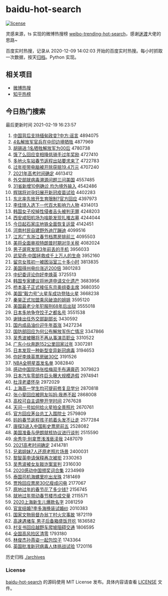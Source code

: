 # baidu-hot-search

[![license](https://img.shields.io/github/license/Arrackisarookie/baidu-hot-search)](https://github.com/Arrackisarookie/baidu-hot-search/blob/master/LICENSE)

灵感来源，ts 实现的微博热搜榜 [weibo-trending-hot-search](https://github.com/justjavac/weibo-trending-hot-search)，感谢[迷渡](https://github.com/justjavac)大佬的思路~

百度实时热搜，记录从 2020-12-09 14:02:03 开始的百度实时热搜。每小时抓取一次数据，按天[归档](./archives)。Python 实现。

## 相关项目
+ [微博热搜](https://github.com/Arrackisarookie/weibo-hot-search)
+ [知乎热榜](https://github.com/Arrackisarookie/zhihu-top-search)

## 今日热门搜索

<!-- Rank Begin -->

最后更新时间 2021-02-19 16:23:57

1. [中国背后支持缅甸政变?中方:谣言](http://www.baidu.com/baidu?cl=3&tn=SE_baiduhomet8_jmjb7mjw&rsv_dl=fyb_top&fr=top1000&wd=%D6%D0%B9%FA%B1%B3%BA%F3%D6%A7%B3%D6%C3%E5%B5%E9%D5%FE%B1%E4%3F%D6%D0%B7%BD%3A%D2%A5%D1%D4) 4894075
1. [4名解放军官兵在中印边境牺牲](http://www.baidu.com/baidu?cl=3&tn=SE_baiduhomet8_jmjb7mjw&rsv_dl=fyb_top&fr=top1000&wd=4%C3%FB%BD%E2%B7%C5%BE%FC%B9%D9%B1%F8%D4%DA%D6%D0%D3%A1%B1%DF%BE%B3%CE%FE%C9%FC) 4877969
1. [胡锡进:1名牺牲解放军为00后](http://www.baidu.com/baidu?cl=3&tn=SE_baiduhomet8_jmjb7mjw&rsv_dl=fyb_top&fr=top1000&wd=%BA%FA%CE%FD%BD%F8%3A1%C3%FB%CE%FE%C9%FC%BD%E2%B7%C5%BE%FC%CE%AA00%BA%F3) 4780738
1. [饿了么回应变相降低骑手过年奖励](http://www.baidu.com/baidu?cl=3&tn=SE_baiduhomet8_jmjb7mjw&rsv_dl=fyb_top&fr=top1000&wd=%B6%F6%C1%CB%C3%B4%BB%D8%D3%A6%B1%E4%CF%E0%BD%B5%B5%CD%C6%EF%CA%D6%B9%FD%C4%EA%BD%B1%C0%F8) 4727410
1. [多地火车站春节返程出站要求来了](http://www.baidu.com/baidu?cl=3&tn=SE_baiduhomet8_jmjb7mjw&rsv_dl=fyb_top&fr=top1000&wd=%B6%E0%B5%D8%BB%F0%B3%B5%D5%BE%B4%BA%BD%DA%B7%B5%B3%CC%B3%F6%D5%BE%D2%AA%C7%F3%C0%B4%C1%CB) 4722783
1. [过年拒带电脑被开除获赔19.4万元](http://www.baidu.com/baidu?cl=3&tn=SE_baiduhomet8_jmjb7mjw&rsv_dl=fyb_top&fr=top1000&wd=%B9%FD%C4%EA%BE%DC%B4%F8%B5%E7%C4%D4%B1%BB%BF%AA%B3%FD%BB%F1%C5%E219.4%CD%F2%D4%AA) 4707240
1. [2021年高考时间确定](http://www.baidu.com/baidu?cl=3&tn=SE_baiduhomet8_jmjb7mjw&rsv_dl=fyb_top&fr=top1000&wd=2021%C4%EA%B8%DF%BF%BC%CA%B1%BC%E4%C8%B7%B6%A8) 4613412
1. [外交部就病毒溯源问题三问美国](http://www.baidu.com/baidu?cl=3&tn=SE_baiduhomet8_jmjb7mjw&rsv_dl=fyb_top&fr=top1000&wd=%CD%E2%BD%BB%B2%BF%BE%CD%B2%A1%B6%BE%CB%DD%D4%B4%CE%CA%CC%E2%C8%FD%CE%CA%C3%C0%B9%FA) 4557485
1. [31省新增10例确诊 均为境外输入](http://www.baidu.com/baidu?cl=3&tn=SE_baiduhomet8_jmjb7mjw&rsv_dl=fyb_top&fr=top1000&wd=31%CA%A1%D0%C2%D4%F610%C0%FD%C8%B7%D5%EF%20%BE%F9%CE%AA%BE%B3%CD%E2%CA%E4%C8%EB) 4542486
1. [辉瑞将对孕妇展开新冠疫苗试验](http://www.baidu.com/baidu?cl=3&tn=SE_baiduhomet8_jmjb7mjw&rsv_dl=fyb_top&fr=top1000&wd=%BB%D4%C8%F0%BD%AB%B6%D4%D4%D0%B8%BE%D5%B9%BF%AA%D0%C2%B9%DA%D2%DF%C3%E7%CA%D4%D1%E9) 4402283
1. [东北率先放开生育限制?官方回应](http://www.baidu.com/baidu?cl=3&tn=SE_baiduhomet8_jmjb7mjw&rsv_dl=fyb_top&fr=top1000&wd=%B6%AB%B1%B1%C2%CA%CF%C8%B7%C5%BF%AA%C9%FA%D3%FD%CF%DE%D6%C6%3F%B9%D9%B7%BD%BB%D8%D3%A6) 4397973
1. [李佳琦入选下一代百大影响力人物](http://www.baidu.com/baidu?cl=3&tn=SE_baiduhomet8_jmjb7mjw&rsv_dl=fyb_top&fr=top1000&wd=%C0%EE%BC%D1%E7%F9%C8%EB%D1%A1%CF%C2%D2%BB%B4%FA%B0%D9%B4%F3%D3%B0%CF%EC%C1%A6%C8%CB%CE%EF) 4314013
1. [韩国女子咬掉性侵者舌头被判无罪](http://www.baidu.com/baidu?cl=3&tn=SE_baiduhomet8_jmjb7mjw&rsv_dl=fyb_top&fr=top1000&wd=%BA%AB%B9%FA%C5%AE%D7%D3%D2%A7%B5%F4%D0%D4%C7%D6%D5%DF%C9%E0%CD%B7%B1%BB%C5%D0%CE%DE%D7%EF) 4248203
1. [西安咸阳机场为啥能发现扎堆古墓](http://www.baidu.com/baidu?cl=3&tn=SE_baiduhomet8_jmjb7mjw&rsv_dl=fyb_top&fr=top1000&wd=%CE%F7%B0%B2%CF%CC%D1%F4%BB%FA%B3%A1%CE%AA%C9%B6%C4%DC%B7%A2%CF%D6%D4%FA%B6%D1%B9%C5%C4%B9) 4244044
1. [今日起石家庄地铁全面恢复运营](http://www.baidu.com/baidu?cl=3&tn=SE_baiduhomet8_jmjb7mjw&rsv_dl=fyb_top&fr=top1000&wd=%BD%F1%C8%D5%C6%F0%CA%AF%BC%D2%D7%AF%B5%D8%CC%FA%C8%AB%C3%E6%BB%D6%B8%B4%D4%CB%D3%AA) 4142451
1. [河南村民自建野外迪厅蹦迪](http://www.baidu.com/baidu?cl=3&tn=SE_baiduhomet8_jmjb7mjw&rsv_dl=fyb_top&fr=top1000&wd=%BA%D3%C4%CF%B4%E5%C3%F1%D7%D4%BD%A8%D2%B0%CD%E2%B5%CF%CC%FC%B1%C4%B5%CF) 4099516
1. [江苏广东浙江春节档票房排前三](http://www.baidu.com/baidu?cl=3&tn=SE_baiduhomet8_jmjb7mjw&rsv_dl=fyb_top&fr=top1000&wd=%BD%AD%CB%D5%B9%E3%B6%AB%D5%E3%BD%AD%B4%BA%BD%DA%B5%B5%C6%B1%B7%BF%C5%C5%C7%B0%C8%FD) 4095503
1. [美将全面审视特朗普时期对华关税](http://www.baidu.com/baidu?cl=3&tn=SE_baiduhomet8_jmjb7mjw&rsv_dl=fyb_top&fr=top1000&wd=%C3%C0%BD%AB%C8%AB%C3%E6%C9%F3%CA%D3%CC%D8%C0%CA%C6%D5%CA%B1%C6%DA%B6%D4%BB%AA%B9%D8%CB%B0) 4082024
1. [男子遛弯发现3年前丢的手机](http://www.baidu.com/baidu?cl=3&tn=SE_baiduhomet8_jmjb7mjw&rsv_dl=fyb_top&fr=top1000&wd=%C4%D0%D7%D3%E5%DE%CD%E4%B7%A2%CF%D63%C4%EA%C7%B0%B6%AA%B5%C4%CA%D6%BB%FA) 3956033
1. [武契奇:中国拯救成千上万人的生命](http://www.baidu.com/baidu?cl=3&tn=SE_baiduhomet8_jmjb7mjw&rsv_dl=fyb_top&fr=top1000&wd=%CE%E4%C6%F5%C6%E6%3A%D6%D0%B9%FA%D5%FC%BE%C8%B3%C9%C7%A7%C9%CF%CD%F2%C8%CB%B5%C4%C9%FA%C3%FC) 3952160
1. [留京女孩初一被困浴室三十多小时](http://www.baidu.com/baidu?cl=3&tn=SE_baiduhomet8_jmjb7mjw&rsv_dl=fyb_top&fr=top1000&wd=%C1%F4%BE%A9%C5%AE%BA%A2%B3%F5%D2%BB%B1%BB%C0%A7%D4%A1%CA%D2%C8%FD%CA%AE%B6%E0%D0%A1%CA%B1) 3813835
1. [美国得州电价涨近200倍](http://www.baidu.com/baidu?cl=3&tn=SE_baiduhomet8_jmjb7mjw&rsv_dl=fyb_top&fr=top1000&wd=%C3%C0%B9%FA%B5%C3%D6%DD%B5%E7%BC%DB%D5%C7%BD%FC200%B1%B6) 3801283
1. [中纪委评论你好李焕英](http://www.baidu.com/baidu?cl=3&tn=SE_baiduhomet8_jmjb7mjw&rsv_dl=fyb_top&fr=top1000&wd=%D6%D0%BC%CD%CE%AF%C6%C0%C2%DB%C4%E3%BA%C3%C0%EE%BB%C0%D3%A2) 3725513
1. [韩国专家建议将地道申请文化遗产](http://www.baidu.com/baidu?cl=3&tn=SE_baiduhomet8_jmjb7mjw&rsv_dl=fyb_top&fr=top1000&wd=%BA%AB%B9%FA%D7%A8%BC%D2%BD%A8%D2%E9%BD%AB%B5%D8%B5%C0%C9%EA%C7%EB%CE%C4%BB%AF%D2%C5%B2%FA) 3683956
1. [桥本圣子正式接任东京奥组委主席](http://www.baidu.com/baidu?cl=3&tn=SE_baiduhomet8_jmjb7mjw&rsv_dl=fyb_top&fr=top1000&wd=%C7%C5%B1%BE%CA%A5%D7%D3%D5%FD%CA%BD%BD%D3%C8%CE%B6%AB%BE%A9%B0%C2%D7%E9%CE%AF%D6%F7%CF%AF) 3680350
1. [美国“毅力号”火星车成功登陆火星](http://www.baidu.com/baidu?cl=3&tn=SE_baiduhomet8_jmjb7mjw&rsv_dl=fyb_top&fr=top1000&wd=%C3%C0%B9%FA%A1%B0%D2%E3%C1%A6%BA%C5%A1%B1%BB%F0%D0%C7%B3%B5%B3%C9%B9%A6%B5%C7%C2%BD%BB%F0%D0%C7) 3668238
1. [秦昊正式加盟乘风破浪的姐姐](http://www.baidu.com/baidu?cl=3&tn=SE_baiduhomet8_jmjb7mjw&rsv_dl=fyb_top&fr=top1000&wd=%C7%D8%EA%BB%D5%FD%CA%BD%BC%D3%C3%CB%B3%CB%B7%E7%C6%C6%C0%CB%B5%C4%BD%E3%BD%E3) 3595120
1. [美国最老少年犯服刑68年后出狱](http://www.baidu.com/baidu?cl=3&tn=SE_baiduhomet8_jmjb7mjw&rsv_dl=fyb_top&fr=top1000&wd=%C3%C0%B9%FA%D7%EE%C0%CF%C9%D9%C4%EA%B7%B8%B7%FE%D0%CC68%C4%EA%BA%F3%B3%F6%D3%FC) 3555018
1. [日本多地争夺饺子之都名号](http://www.baidu.com/baidu?cl=3&tn=SE_baiduhomet8_jmjb7mjw&rsv_dl=fyb_top&fr=top1000&wd=%C8%D5%B1%BE%B6%E0%B5%D8%D5%F9%B6%E1%BD%C8%D7%D3%D6%AE%B6%BC%C3%FB%BA%C5) 3551538
1. [谢锋出任外交部副部长](http://www.baidu.com/baidu?cl=3&tn=SE_baiduhomet8_jmjb7mjw&rsv_dl=fyb_top&fr=top1000&wd=%D0%BB%B7%E6%B3%F6%C8%CE%CD%E2%BD%BB%B2%BF%B8%B1%B2%BF%B3%A4) 3430592
1. [国内成品油价迎牛年首涨](http://www.baidu.com/baidu?cl=3&tn=SE_baiduhomet8_jmjb7mjw&rsv_dl=fyb_top&fr=top1000&wd=%B9%FA%C4%DA%B3%C9%C6%B7%D3%CD%BC%DB%D3%AD%C5%A3%C4%EA%CA%D7%D5%C7) 3427234
1. [国防部回应为何公布解放军伤亡情况](http://www.baidu.com/baidu?cl=3&tn=SE_baiduhomet8_jmjb7mjw&rsv_dl=fyb_top&fr=top1000&wd=%B9%FA%B7%C0%B2%BF%BB%D8%D3%A6%CE%AA%BA%CE%B9%AB%B2%BC%BD%E2%B7%C5%BE%FC%C9%CB%CD%F6%C7%E9%BF%F6) 3347866
1. [吴秀波被曝将不再从事演员职业](http://www.baidu.com/baidu?cl=3&tn=SE_baiduhomet8_jmjb7mjw&rsv_dl=fyb_top&fr=top1000&wd=%CE%E2%D0%E3%B2%A8%B1%BB%C6%D8%BD%AB%B2%BB%D4%D9%B4%D3%CA%C2%D1%DD%D4%B1%D6%B0%D2%B5) 3310522
1. [广东小伙奔跑152公里回家过年](http://www.baidu.com/baidu?cl=3&tn=SE_baiduhomet8_jmjb7mjw&rsv_dl=fyb_top&fr=top1000&wd=%B9%E3%B6%AB%D0%A1%BB%EF%B1%BC%C5%DC152%B9%AB%C0%EF%BB%D8%BC%D2%B9%FD%C4%EA) 3307281
1. [日本发现一种新型变异新冠病毒](http://www.baidu.com/baidu?cl=3&tn=SE_baiduhomet8_jmjb7mjw&rsv_dl=fyb_top&fr=top1000&wd=%C8%D5%B1%BE%B7%A2%CF%D6%D2%BB%D6%D6%D0%C2%D0%CD%B1%E4%D2%EC%D0%C2%B9%DA%B2%A1%B6%BE) 3194653
1. [你好李焕英票房破30亿](http://www.baidu.com/baidu?cl=3&tn=SE_baiduhomet8_jmjb7mjw&rsv_dl=fyb_top&fr=top1000&wd=%C4%E3%BA%C3%C0%EE%BB%C0%D3%A2%C6%B1%B7%BF%C6%C630%D2%DA) 3191526
1. [NBA全明星首发名单](http://www.baidu.com/baidu?cl=3&tn=SE_baiduhomet8_jmjb7mjw&rsv_dl=fyb_top&fr=top1000&wd=NBA%C8%AB%C3%F7%D0%C7%CA%D7%B7%A2%C3%FB%B5%A5) 3082840
1. [感动中国现场张桂梅双手布满膏药](http://www.baidu.com/baidu?cl=3&tn=SE_baiduhomet8_jmjb7mjw&rsv_dl=fyb_top&fr=top1000&wd=%B8%D0%B6%AF%D6%D0%B9%FA%CF%D6%B3%A1%D5%C5%B9%F0%C3%B7%CB%AB%CA%D6%B2%BC%C2%FA%B8%E0%D2%A9) 3079823
1. [日本汽车零部件巨头曝大规模造假](http://www.baidu.com/baidu?cl=3&tn=SE_baiduhomet8_jmjb7mjw&rsv_dl=fyb_top&fr=top1000&wd=%C8%D5%B1%BE%C6%FB%B3%B5%C1%E3%B2%BF%BC%FE%BE%DE%CD%B7%C6%D8%B4%F3%B9%E6%C4%A3%D4%EC%BC%D9) 2974941
1. [杜淳老婆怀孕](http://www.baidu.com/baidu?cl=3&tn=SE_baiduhomet8_jmjb7mjw&rsv_dl=fyb_top&fr=top1000&wd=%B6%C5%B4%BE%C0%CF%C6%C5%BB%B3%D4%D0) 2972029
1. [上海高一学生均可提前修复旦学分](http://www.baidu.com/baidu?cl=3&tn=SE_baiduhomet8_jmjb7mjw&rsv_dl=fyb_top&fr=top1000&wd=%C9%CF%BA%A3%B8%DF%D2%BB%D1%A7%C9%FA%BE%F9%BF%C9%CC%E1%C7%B0%D0%DE%B8%B4%B5%A9%D1%A7%B7%D6) 2870818
1. [张小斐回应被网友叫妈:我养不起](http://www.baidu.com/baidu?cl=3&tn=SE_baiduhomet8_jmjb7mjw&rsv_dl=fyb_top&fr=top1000&wd=%D5%C5%D0%A1%EC%B3%BB%D8%D3%A6%B1%BB%CD%F8%D3%D1%BD%D0%C2%E8%3A%CE%D2%D1%F8%B2%BB%C6%F0) 2868008
1. [高校可自主调整开学时间](http://www.baidu.com/baidu?cl=3&tn=SE_baiduhomet8_jmjb7mjw&rsv_dl=fyb_top&fr=top1000&wd=%B8%DF%D0%A3%BF%C9%D7%D4%D6%F7%B5%F7%D5%FB%BF%AA%D1%A7%CA%B1%BC%E4) 2767628
1. [天问一号如何给火星拍全景照片](http://www.baidu.com/baidu?cl=3&tn=SE_baiduhomet8_jmjb7mjw&rsv_dl=fyb_top&fr=top1000&wd=%CC%EC%CE%CA%D2%BB%BA%C5%C8%E7%BA%CE%B8%F8%BB%F0%D0%C7%C5%C4%C8%AB%BE%B0%D5%D5%C6%AC) 2670761
1. [官方回应茅台总工入围院士](http://www.baidu.com/baidu?cl=3&tn=SE_baiduhomet8_jmjb7mjw&rsv_dl=fyb_top&fr=top1000&wd=%B9%D9%B7%BD%BB%D8%D3%A6%C3%A9%CC%A8%D7%DC%B9%A4%C8%EB%CE%A7%D4%BA%CA%BF) 2579809
1. [妈妈春节返程孩子抓着头发不让走](http://www.baidu.com/baidu?cl=3&tn=SE_baiduhomet8_jmjb7mjw&rsv_dl=fyb_top&fr=top1000&wd=%C2%E8%C2%E8%B4%BA%BD%DA%B7%B5%B3%CC%BA%A2%D7%D3%D7%A5%D7%C5%CD%B7%B7%A2%B2%BB%C8%C3%D7%DF) 2577284
1. [唐探3进入中国影史票房前五](http://www.baidu.com/baidu?cl=3&tn=SE_baiduhomet8_jmjb7mjw&rsv_dl=fyb_top&fr=top1000&wd=%CC%C6%CC%BD3%BD%F8%C8%EB%D6%D0%B9%FA%D3%B0%CA%B7%C6%B1%B7%BF%C7%B0%CE%E5) 2528082
1. [美国准备与伊朗就核协议进行谈判](http://www.baidu.com/baidu?cl=3&tn=SE_baiduhomet8_jmjb7mjw&rsv_dl=fyb_top&fr=top1000&wd=%C3%C0%B9%FA%D7%BC%B1%B8%D3%EB%D2%C1%C0%CA%BE%CD%BA%CB%D0%AD%D2%E9%BD%F8%D0%D0%CC%B8%C5%D0) 2515590
1. [余秀华:别拿贾浅浅亵渎我](http://www.baidu.com/baidu?cl=3&tn=SE_baiduhomet8_jmjb7mjw&rsv_dl=fyb_top&fr=top1000&wd=%D3%E0%D0%E3%BB%AA%3A%B1%F0%C4%C3%BC%D6%C7%B3%C7%B3%D9%F4%E4%C2%CE%D2) 2487079
1. [2021高考时间确定](http://www.baidu.com/baidu?cl=3&tn=SE_baiduhomet8_jmjb7mjw&rsv_dl=fyb_top&fr=top1000&wd=2021%B8%DF%BF%BC%CA%B1%BC%E4%C8%B7%B6%A8) 2414781
1. [兄弟姐妹7人还原老照片场景](http://www.baidu.com/baidu?cl=3&tn=SE_baiduhomet8_jmjb7mjw&rsv_dl=fyb_top&fr=top1000&wd=%D0%D6%B5%DC%BD%E3%C3%C37%C8%CB%BB%B9%D4%AD%C0%CF%D5%D5%C6%AC%B3%A1%BE%B0) 2400031
1. [黎智英申请保释再次被拒](http://www.baidu.com/baidu?cl=3&tn=SE_baiduhomet8_jmjb7mjw&rsv_dl=fyb_top&fr=top1000&wd=%C0%E8%D6%C7%D3%A2%C9%EA%C7%EB%B1%A3%CA%CD%D4%D9%B4%CE%B1%BB%BE%DC) 2330263
1. [吴秀波被女友敲诈案宣判](http://www.baidu.com/baidu?cl=3&tn=SE_baiduhomet8_jmjb7mjw&rsv_dl=fyb_top&fr=top1000&wd=%CE%E2%D0%E3%B2%A8%B1%BB%C5%AE%D3%D1%C7%C3%D5%A9%B0%B8%D0%FB%C5%D0) 2316030
1. [2020感动中国颁奖词合集](http://www.baidu.com/baidu?cl=3&tn=SE_baiduhomet8_jmjb7mjw&rsv_dl=fyb_top&fr=top1000&wd=2020%B8%D0%B6%AF%D6%D0%B9%FA%B0%E4%BD%B1%B4%CA%BA%CF%BC%AF) 2234969
1. [泰国司机海螺里吃出龙珠](http://www.baidu.com/baidu?cl=3&tn=SE_baiduhomet8_jmjb7mjw&rsv_dl=fyb_top&fr=top1000&wd=%CC%A9%B9%FA%CB%BE%BB%FA%BA%A3%C2%DD%C0%EF%B3%D4%B3%F6%C1%FA%D6%E9) 2181469
1. [贾玲回应票房30亿瘦成闪电](http://www.baidu.com/baidu?cl=3&tn=SE_baiduhomet8_jmjb7mjw&rsv_dl=fyb_top&fr=top1000&wd=%BC%D6%C1%E1%BB%D8%D3%A6%C6%B1%B7%BF30%D2%DA%CA%DD%B3%C9%C9%C1%B5%E7) 2177067
1. [原地过年的春节花了多少钱?](http://www.baidu.com/baidu?cl=3&tn=SE_baiduhomet8_jmjb7mjw&rsv_dl=fyb_top&fr=top1000&wd=%D4%AD%B5%D8%B9%FD%C4%EA%B5%C4%B4%BA%BD%DA%BB%A8%C1%CB%B6%E0%C9%D9%C7%AE%3F) 2156745
1. [就地过年带动春节楼市成交量](http://www.baidu.com/baidu?cl=3&tn=SE_baiduhomet8_jmjb7mjw&rsv_dl=fyb_top&fr=top1000&wd=%BE%CD%B5%D8%B9%FD%C4%EA%B4%F8%B6%AF%B4%BA%BD%DA%C2%A5%CA%D0%B3%C9%BD%BB%C1%BF) 2115571
1. [2020上海新生儿爆款名字](http://www.baidu.com/baidu?cl=3&tn=SE_baiduhomet8_jmjb7mjw&rsv_dl=fyb_top&fr=top1000&wd=2020%C9%CF%BA%A3%D0%C2%C9%FA%B6%F9%B1%AC%BF%EE%C3%FB%D7%D6) 2081259
1. [官宣结婚?李多海换装试婚纱](http://www.baidu.com/baidu?cl=3&tn=SE_baiduhomet8_jmjb7mjw&rsv_dl=fyb_top&fr=top1000&wd=%B9%D9%D0%FB%BD%E1%BB%E9%3F%C0%EE%B6%E0%BA%A3%BB%BB%D7%B0%CA%D4%BB%E9%C9%B4) 2010383
1. [国家文物局督办翁丁村火灾事故](http://www.baidu.com/baidu?cl=3&tn=SE_baiduhomet8_jmjb7mjw&rsv_dl=fyb_top&fr=top1000&wd=%B9%FA%BC%D2%CE%C4%CE%EF%BE%D6%B6%BD%B0%EC%CE%CC%B6%A1%B4%E5%BB%F0%D4%D6%CA%C2%B9%CA) 1872119
1. [高速遇堵车 男子后备箱盛饭开吃](http://www.baidu.com/baidu?cl=3&tn=SE_baiduhomet8_jmjb7mjw&rsv_dl=fyb_top&fr=top1000&wd=%B8%DF%CB%D9%D3%F6%B6%C2%B3%B5%20%C4%D0%D7%D3%BA%F3%B1%B8%CF%E4%CA%A2%B7%B9%BF%AA%B3%D4) 1836582
1. [村支书回应越野车爬坡阻碍交通](http://www.baidu.com/baidu?cl=3&tn=SE_baiduhomet8_jmjb7mjw&rsv_dl=fyb_top&fr=top1000&wd=%B4%E5%D6%A7%CA%E9%BB%D8%D3%A6%D4%BD%D2%B0%B3%B5%C5%C0%C6%C2%D7%E8%B0%AD%BD%BB%CD%A8) 1806595
1. [全国高风险区清零](http://www.baidu.com/baidu?cl=3&tn=SE_baiduhomet8_jmjb7mjw&rsv_dl=fyb_top&fr=top1000&wd=%C8%AB%B9%FA%B8%DF%B7%E7%CF%D5%C7%F8%C7%E5%C1%E3) 1793180
1. [林俊杰孙燕姿一起包饺子](http://www.baidu.com/baidu?cl=3&tn=SE_baiduhomet8_jmjb7mjw&rsv_dl=fyb_top&fr=top1000&wd=%C1%D6%BF%A1%BD%DC%CB%EF%D1%E0%D7%CB%D2%BB%C6%F0%B0%FC%BD%C8%D7%D3) 1743364
1. [英国批准新冠病毒人体挑战试验](http://www.baidu.com/baidu?cl=3&tn=SE_baiduhomet8_jmjb7mjw&rsv_dl=fyb_top&fr=top1000&wd=%D3%A2%B9%FA%C5%FA%D7%BC%D0%C2%B9%DA%B2%A1%B6%BE%C8%CB%CC%E5%CC%F4%D5%BD%CA%D4%D1%E9) 1720116
<!-- Rank End -->

历史归档 [./archives](./archives)

### License

[baidu-hot-search](https://github.com/Arrackisarookie/baidu-hot-search) 的源码使用 MIT License 发布。具体内容请查看 [LICENSE](./LICENSE) 文件。
